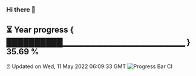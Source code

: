 ### Hi there 👋
⏳ Year progress { ██████████▁▁▁▁▁▁▁▁▁▁▁▁▁▁▁▁▁▁▁▁ } 35.69 %
---
⏰ Updated on Wed, 11 May 2022 06:09:33 GMT
![Progress Bar CI](https://github.com/Moyi321/Moyi321/workflows/Progress%20Bar%20CI/badge.svg)
